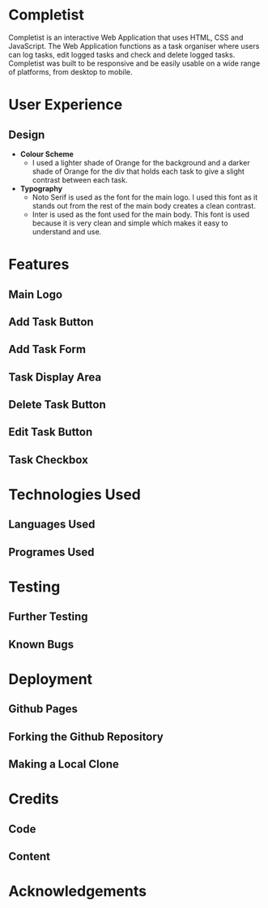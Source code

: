# Completist
Completist is an interactive Web Application that uses HTML, CSS and JavaScript. The Web Application functions as a task organiser where users can log tasks, edit logged tasks and check and delete logged tasks. Completist was built to be responsive and be easily usable on a wide range of platforms, from desktop to mobile.

# User Experience

## Design
* **Colour Scheme**
    * I used a lighter shade of Orange for the background and a darker shade of Orange for the div that holds each task to give a slight contrast between each task.
* **Typography**
    * Noto Serif is used as the font for the main logo. I used this font as it stands out from the rest of the main body creates a clean contrast.
    * Inter is used as the font used for the main body. This font is used because it is very clean and simple which makes it easy to understand and use.
# Features
## Main Logo
## Add Task Button
## Add Task Form
## Task Display Area
## Delete Task Button
## Edit Task Button
## Task Checkbox

# Technologies Used
## Languages Used
## Programes Used

# Testing
## Further Testing
## Known Bugs

# Deployment
## Github Pages
## Forking the Github Repository
## Making a Local Clone

# Credits
## Code
## Content

# Acknowledgements




            
